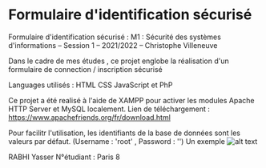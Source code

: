 # Formulaire d'identification sécurisé
Formulaire d'identification sécurisé : 
M1 : Sécurité des systèmes d'informations – Session 1 – 2021/2022 – Christophe Villeneuve

Dans le cadre de mes études , ce projet englobe la réalisation d'un formulaire de connection / inscription sécurisé

Languages utilisés : HTML CSS JavaScript et PhP

Ce projet a été realisé à l'aide de XAMPP pour activer les modules Apache HTTP Server et MySQL localement.
Lien de téléchargement :   https://www.apachefriends.org/fr/download.html

Pour facilitr l'utilisation, les identifiants de la base de données sont les valeurs par défaut. (Username : 'root' ,  Password : '')
Un exemple 
![alt text](https://github.com/YasserRabhi/form/sql.PNG?raw=true)


RABHI Yasser
N°étudiant :
Paris 8

